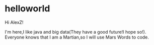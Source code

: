 # helloworld
Hi AlexZ!

I'm here,I like java and big data(They have a good future!I hope so!).
Everyone knows that I am a Martian,so I will use Mars Words to code.
